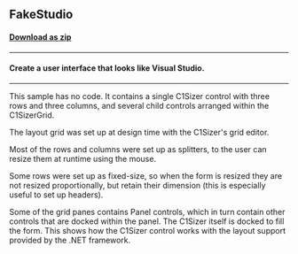 ## FakeStudio
#### [Download as zip](https://minhaskamal.github.io/DownGit/#/home?url=https://github.com/GrapeCity/ComponentOne-WinForms-Samples/tree/master/NetFramework\Sizer\CS\FakeStudio)
____
#### Create a user interface that looks like Visual Studio.
____
This sample has no code. It contains a single C1Sizer control with three rows and three columns, and several child controls arranged within the C1SizerGrid. 

The layout grid was set up at design time with the C1Sizer's grid editor. 

Most of the rows and columns were set up as splitters, to the user can resize them at runtime using the mouse. 

Some rows were set up as fixed-size, so when the form is resized they are not resized proportionally, but retain their dimension (this is especially useful to set up headers). 

Some of the grid panes contains Panel controls, which in turn contain other controls that are docked within the panel. The C1Sizer itself is docked to fill the form. This shows how the C1Sizer control works with the layout support provided by the .NET framework. 